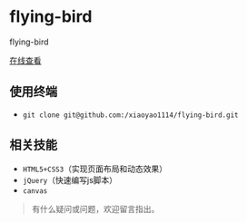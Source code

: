 # flying-bird
flying-bird

[在线查看](https://github.com/xiaoyao1114/flying-bird)



## 使用终端
- `git clone git@github.com:/xiaoyao1114/flying-bird.git`


## 相关技能
- `HTML5+CSS3`（实现页面布局和动态效果）
- `jQuery`（快速编写js脚本）
- `canvas`





> 有什么疑问或问题，欢迎留言指出。
